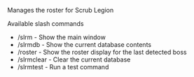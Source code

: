 Manages the roster for Scrub Legion

Available slash commands

- /slrm - Show the main window 
- /slrmdb - Show the current database contents 
- /roster - Show the roster display for the last detected boss 
- /slrmclear - Clear the current database 
- /slrmtest - Run a test command
